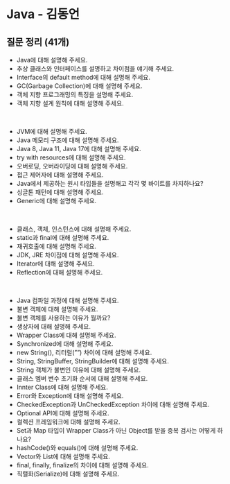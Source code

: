 # Java - 김동언
## 질문 정리 (41개)



- Java에 대해 설명해 주세요.
- 추상 클래스와 인터페이스를 설명하고 차이점을 얘기해 주세요.
- Interface의 default method에 대해 설명해 주세요.
- GC(Garbage Collection)에 대해 설명해 주세요.
- 객체 지향 프로그래밍의 특징을 설명해 주세요.
- 객체 지향 설계 원칙에 대해 설명해 주세요.  

<br>

- JVM에 대해 설명해 주세요.
- Java 메모리 구조에 대해 설명해 주세요.
- Java 8, Java 11, Java 17에 대해 설명해 주세요.
- try with resources에 대해 설명해 주세요.
- 오버로딩, 오버라이딩에 대해 설명해 주세요.
- 접근 제어자에 대해 설명해 주세요.
- Java에서 제공하는 원시 타입들을 설명해고 각각 몇 바이트를 차지하나요?
- 싱글톤 패턴에 대해 설명해 주세요.
- Generic에 대해 설명해 주세요.

<br>

- 클래스, 객체, 인스턴스에 대해 설명해 주세요.
- static과 final에 대해 설명해 주세요.
- 재귀호출에 대해 설명해 주세요.
- JDK, JRE 차이점에 대해 설명해 주세요.
- Iterator에 대해 설명해 주세요.
- Reflection에 대해 설명해 주세요.  

<br>

- Java 컴파일 과정에 대해 설명해 주세요.
- 불변 객체에 대해 설명해 주세요.
- 불변 객체를 사용하는 이유가 뭘까요?
- 생상자에 대해 설명해 주세요.
- Wrapper Class에 대해 설명해 주세요.
- Synchronized에 대해 설명해 주세요.
- new String(), 리터럴(””) 차이에 대해 설명해 주세요.
- String, StringBuffer, StringBuilder에 대해 설명해 주세요.
- String 객체가 불변인 이유에 대해 설명해 주세요.
- 클래스 멤버 변수 초기화 순서에 대해 설명해 주세요.
- Innter Class에 대해 설명해 주세요.
- Error와 Exception에 대해 설명해 주세요.
- CheckedException과 UnCheckedException 차이에 대해 설명해 주세요.
- Optional API에 대해 설명해 주세요.
- 컬렉션 프레임워크에 대해 설명해 주세요.
- Set과 Map 타입이 Wrapper Class가 아닌 Object를 받을 중복 검사는 어떻게 하나요?
- hashCode()와 equals()에 대해 설명해 주세요.
- Vector와 List에 대해 설명해 주세요.
- final, finally, finalize의 차이에 대해 설명해 주세요.
- 직렬화(Serialize)에 대해 설명해 주세요.